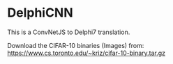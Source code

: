# DelphiCNN

This is a ConvNetJS to Delphi7 translation.

Download the CIFAR-10 binaries (Images) from: 
https://www.cs.toronto.edu/~kriz/cifar-10-binary.tar.gz
